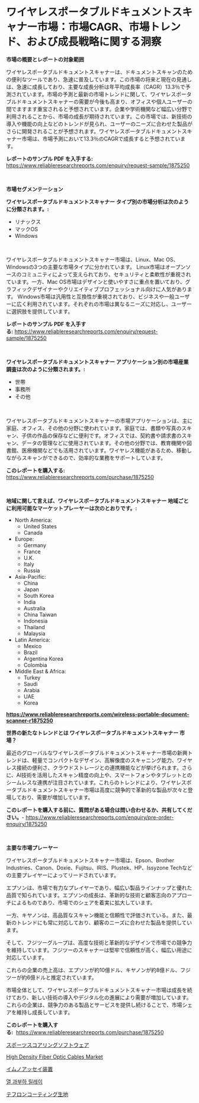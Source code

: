<p><h1>ワイヤレスポータブルドキュメントスキャナー市場：市場CAGR、市場トレンド、および成長戦略に関する洞察</h1></p><p><strong>市場の概要とレポートの対象範囲</strong></p>
<p><p>ワイヤレスポータブルドキュメントスキャナーは、ドキュメントスキャンのための便利なツールであり、急速に普及しています。この市場の将来と現在の見通しは、急速に成長しており、主要な成長分析は年平均成長率（CAGR）13.3％で予測されています。市場の予測と最新の市場トレンドに関して、ワイヤレスポータブルドキュメントスキャナーの需要が今後も高まり、オフィスや個人ユーザーの間でますます重宝されると予想されています。企業や学術機関など幅広い分野で利用されることから、市場の成長が期待されています。この市場では、新技術の導入や機能の向上などのトレンドが見られ、ユーザーのニーズに合わせた製品がさらに開発されることが予想されます。ワイヤレスポータブルドキュメントスキャナー市場は、市場予測において13.3％のCAGRで成長すると予想されています。</p></p>
<p><strong>レポートのサンプル PDF を入手する:</strong> <a href="https://www.reliableresearchreports.com/enquiry/request-sample/1875250">https://www.reliableresearchreports.com/enquiry/request-sample/1875250</a></p>
<p>&nbsp;</p>
<p><strong>市場セグメンテーション</strong></p>
<p><strong>ワイヤレスポータブルドキュメントスキャナー タイプ別の市場分析は次のように分類されます。:</strong></p>
<p><ul><li>リナックス</li><li>マックOS</li><li>Windows</li></ul></p>
<p>&nbsp;</p>
<p><p>ワイヤレスポータブルドキュメントスキャナー市場は、Linux、Mac OS、Windowsの3つの主要な市場タイプに分かれています。 Linux市場はオープンソースのコミュニティによって支えられており、セキュリティと柔軟性が重視されています。一方、Mac OS市場はデザインと使いやすさに重点を置いており、グラフィックデザイナーやクリエイティブプロフェッショナル向けに人気があります。 Windows市場は汎用性と互換性が重視されており、ビジネスや一般ユーザーに広く利用されています。それぞれの市場は異なるニーズに対応し、ユーザーに選択肢を提供しています。</p></p>
<p><strong>レポートのサンプル PDF を入手する:</strong>&nbsp;<a href="https://www.reliableresearchreports.com/enquiry/request-sample/1875250">https://www.reliableresearchreports.com/enquiry/request-sample/1875250</a></p>
<p>&nbsp;</p>
<p><strong> ワイヤレスポータブルドキュメントスキャナー アプリケーション別の市場産業調査は次のように分類されます。:</strong></p>
<p><ul><li>世帯</li><li>事務所</li><li>その他</li></ul></p>
<p>&nbsp;</p>
<p><p>ワイヤレスポータブルドキュメントスキャナーの市場アプリケーションは、主に家庭、オフィス、その他の分野に使われています。家庭では、書類や写真のスキャン、子供の作品の保存などに便利です。オフィスでは、契約書や請求書のスキャン、データの管理などに使用されています。その他の分野では、教育機関や図書館、医療機関などでも活用されています。ワイヤレス機能があるため、移動しながらスキャンができるので、効率的な業務をサポートしています。</p></p>
<p><strong>このレポートを購入する:</strong>&nbsp; <a href="https://www.reliableresearchreports.com/purchase/1875250">https://www.reliableresearchreports.com/purchase/1875250</a></p>
<p>&nbsp;</p>
<p><strong>地域に関して言えば、ワイヤレスポータブルドキュメントスキャナー 地域ごとに利用可能なマーケットプレーヤーは次のとおりです。:</strong></p>
<p><ul>
    <li>
        North America:
        <ul>
            <li>United States</li>
            <li>Canada</li>
        </ul>
    </li>
    <li>
        Europe:
        <ul>
            <li>Germany</li>
            <li>France</li>
            <li>U.K.</li>
            <li>Italy</li>
            <li>Russia</li>
        </ul>
    </li>
    <li>
        Asia-Pacific:
        <ul>
            <li>China</li>
            <li>Japan</li>
            <li>South Korea</li>
            <li>India</li>
            <li>Australia</li>
            <li>China Taiwan</li>
            <li>Indonesia</li>
            <li>Thailand</li>
            <li>Malaysia</li>
        </ul>
    </li>
    <li>
        Latin America:
        <ul>
            <li>Mexico</li>
            <li>Brazil</li>
            <li>Argentina Korea</li>
            <li>Colombia</li>
        </ul>
    </li>
    <li>
        Middle East & Africa:
        <ul>
            <li>Turkey</li>
            <li>Saudi</li>
            <li>Arabia</li>
            <li>UAE</li>
            <li>Korea</li>
        </ul>
    </li>
    </ul></p>
<p><strong><a href="https://www.reliableresearchreports.com/wireless-portable-document-scanner-r1875250">https://www.reliableresearchreports.com/wireless-portable-document-scanner-r1875250</a></strong>&nbsp;</p>
<p><strong>世界の新たなトレンドとは ワイヤレスポータブルドキュメントスキャナー 市場？</strong></p>
<p><p>最近のグローバルなワイヤレスポータブルドキュメントスキャナー市場の新興トレンドは、軽量でコンパクトなデザイン、高解像度のスキャニング能力、ワイヤレス接続の便利さ、クラウドストレージとの連携機能などが挙げられます。さらに、AI技術を活用したスキャン精度の向上や、スマートフォンやタブレットとのシームレスな連携が注目されています。これらのトレンドにより、ワイヤレスポータブルドキュメントスキャナー市場は高度に競争的で革新的な製品が次々と登場しており、需要が増加しています。</p></p>
<p><strong>このレポートを購入する前に、質問がある場合は問い合わせるか、共有してください。</strong>- <a href="https://www.reliableresearchreports.com/enquiry/pre-order-enquiry/1875250">https://www.reliableresearchreports.com/enquiry/pre-order-enquiry/1875250</a></p>
<p>&nbsp;</p>
<p><strong>主要な市場プレーヤー</strong></p>
<p><p>ワイヤレスポータブルドキュメントスキャナー市場は、Epson、Brother Industries、Canon、Doxie、Fujitsu、IRIS、Plustek、HP、Issyzone Techなどの主要プレイヤーによってリードされています。</p><p>エプソンは、市場で有力なプレイヤーであり、幅広い製品ラインナップと優れた品質で知られています。エプソンの成長は、革新的な技術と顧客志向のアプローチによるものであり、市場でのシェアを着実に拡大しています。</p><p>一方、キヤノンは、高品質なスキャン機能と信頼性で評価されている。また、最新のトレンドにも常に対応しており、顧客のニーズに合わせた製品を提供しています。</p><p>そして、フジツーグループは、高度な技術と革新的なデザインで市場での競争力を維持しています。フジツーのスキャナーは堅牢で信頼性が高く、幅広い用途に対応しています。</p><p>これらの企業の売上高は、エプソンが約10億ドル、キヤノンが約8億ドル、フジツーが約6億ドルと推定されています。</p><p>市場全体として、ワイヤレスポータブルドキュメントスキャナー市場は成長を続けており、新しい技術の導入やデジタル化の進展により需要が増加しています。これらの企業は、競争力のある製品とサービスを提供し続けることで、市場シェアを維持し成長しています。</p></p>
<p><strong>このレポートを購入する:</strong>&nbsp;&nbsp;<a href="https://www.reliableresearchreports.com/purchase/1875250">https://www.reliableresearchreports.com/purchase/1875250</a></p>
<p><p><a href="https://medium.com/@rodhoppe07/%E3%82%B9%E3%83%9D%E3%83%BC%E3%83%84%E3%82%B9%E3%82%B3%E3%82%A2%E3%83%AA%E3%83%B3%E3%82%B0%E3%82%BD%E3%83%95%E3%83%88%E3%82%A6%E3%82%A7%E3%82%A2%E5%B8%82%E5%A0%B4%E3%81%AE%E5%88%86%E6%9E%90%E3%81%A82024%E5%B9%B4%E3%81%8B%E3%82%892031%E5%B9%B4%E3%81%BE%E3%81%A7%E3%81%AE%E6%9C%9F%E9%96%93%E3%81%AB%E4%BA%88%E6%B8%AC%E3%81%95%E3%82%8C%E3%82%8B%E8%A6%8F%E6%A8%A1-879acf7fb7fe">スポーツスコアリングソフトウェア</a></p><p><a href="https://github.com/seekum/Market-Research-Report-List-2/blob/main/high-density-fiber-optic-cables-market.md">High Density Fiber Optic Cables Market</a></p><p><a href="https://github.com/MosesSpinka1914/Market-Research-Report-List-1/blob/main/930628673627.md">イムノアッセイ装置</a></p><p><a href="https://medium.com/@jerrodhilll68/%EC%8D%A8%EB%A9%80-%EC%98%A4%EB%B2%84%EB%A1%9C%EB%93%9C-%EB%A6%B4%EB%A0%88%EC%9D%B4-%EC%8B%9C%EC%9E%A5-2031%EB%85%84%EA%B9%8C%EC%A7%80%EC%9D%98-%EB%8F%99%ED%96%A5-%EC%98%88%EC%B8%A1-%EB%B0%8F-%EA%B2%BD%EC%9F%81-%EB%B6%84%EC%84%9D-b542feea0139">열 과부하 릴레이</a></p><p><a href="https://github.com/RudyBoyer2017/Market-Research-Report-List-1/blob/main/765812373628.md">テフロンコーティング生地</a></p></p>